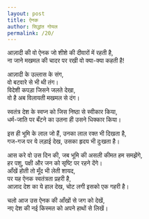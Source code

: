 ```yaml
---  
layout: post  
title: ऐनक  
author: सिद्धांत गोयल
permalink: /20/
---  
```

  
आज़ादी की वो ऐनक जो शीशे की दीवारों में रहती है,  
ना जाने मखमल की चादर पर रखी वो क्या-क्या कहती है!  
  
आज़ादी के उल्लास के संग,  
वो बटवारे से भी थी तंग।  
विदेशी कपड़ा जिसने जलते देखा,  
वो है अब विलायती मखमल से दंग।  
  
स्वतंत्र देश के स्वप्न को जिस निष्ठा से स्वीकार किया,  
धर्म-जाति पर बँटने का उतना ही उसने धिक्कार किया।  
  
इस ही भूमि के लाल जो हैं, उनका लाल रक्त भी दिखता है,  
गज-गज पर ये लड़ाई देख, उसका हृदय भी दुःखता है।  
  
आस करे वो उस दिन की, जब भूमि की असली कीमत हम समझेंगे,  
हर पशु, पक्षी और जन को सृष्टि पर रहने देंगे।  
आँखें होती तो मूँद भी लेती शायद,  
पर यह ऐनक स्वतंत्रता प्रहरी है,  
आज़ाद देश का ये हाल देख, चोट लगी इसको एक गहरी है।  
  
चलो आज उस ऐनक की आँखों से जग को देखें,  
नए देश की नई किस्मत को अपने हाथों से लिखें।